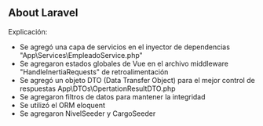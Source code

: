## About Laravel

Explicación:

- Se agregó una capa de servicios en el inyector de dependencias "App\Services\EmpleadoService.php"
- Se agregaron estados globales de Vue en el archivo middleware "HandleInertiaRequests" de retroalimentación
- Se agregó un objeto DTO (Data Transfer Object) para el mejor control de respuestas App\DTOs\OpertationResultDTO.php
- Se agregaron filtros de datos para mantener la integridad
- Se utilizó el ORM eloquent
- Se agregaron NivelSeeder y CargoSeeder


